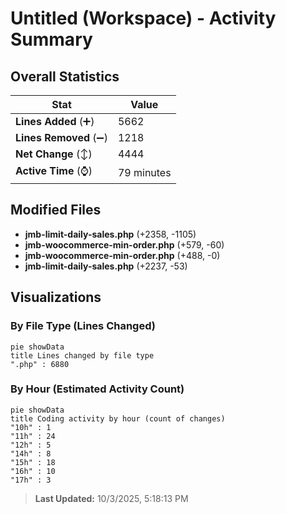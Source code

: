 # Untitled (Workspace) - Activity Summary 

## Overall Statistics

| Stat                   | Value                                                             |
| ---------------------- | ----------------------------------------------------------------- |
| **Lines Added** (➕)   | 5662                                          |
| **Lines Removed** (➖) | 1218                                        |
| **Net Change** (↕)    | 4444                |
| **Active Time** (⌚)   | 79 minutes |


## Modified Files
- **jmb-limit-daily-sales.php** (+2358, -1105)
- **jmb-woocommerce-min-order.php** (+579, -60)
- **jmb-woocommerce-min-order.php** (+488, -0)
- **jmb-limit-daily-sales.php** (+2237, -53)

## Visualizations

### By File Type (Lines Changed)

```mermaid
pie showData
title Lines changed by file type
".php" : 6880
```

### By Hour (Estimated Activity Count)

```mermaid
pie showData
title Coding activity by hour (count of changes)
"10h" : 1
"11h" : 24
"12h" : 5
"14h" : 8
"15h" : 18
"16h" : 10
"17h" : 3
```


> **Last Updated:** 10/3/2025, 5:18:13 PM